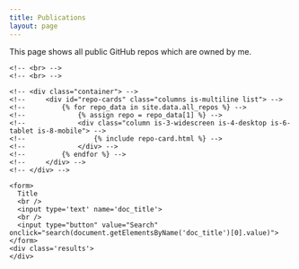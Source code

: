 ```yaml
---
title: Publications
layout: page
---
```


<head>
<script src="https://ajax.googleapis.com/ajax/libs/jquery/3.1.0/jquery.min.js"></script>
<script>
/**
 * Searches arXiv for papers/documents that match the supplied parameters
 * @param {string} all
 * @param {string} author
 * @param {string} title
 * @param {string} abstrct
 * @param {string} journal_ref
 * @returns {Promise}
 */
function arxiv_search({all, author, title, abstrct, journal_ref}) {
    var baseUrl = "https://export.arxiv.org/api/query?search_query=";
    var first = true;
    
    if (author) {
	if (!first) {
	    baseUrl += '+AND+';
	}
	baseUrl += "au:" + author;
	first = false;
    }
    
    if (title) {
	if (!first) {
	    baseUrl += '+AND+';
	}
	baseUrl += "ti:" + title;
	first = false;
    }
    
    if (abstrct) {
	if (!first) {
	    baseUrl += '+AND+';
	}
	baseUrl += "abs:" + abstrct;
	first = false;
    }
    
    if (all) {
	if (!first) {
	    baseUrl += '+AND+';
	}
	baseUrl += "all:" + all;
    }

    baseUrl += "&max_results=1000&sortBy=submittedDate&sortOrder=descending";
    
    var deferred = $.Deferred();
    $.ajax({
        url: baseUrl,
        type: "get",
        dataType: "xml",
        success: function(xml) {
	    var entry = [];
	    $(xml).find('entry').each(function (index) {
		var id = $(this).find('id').text();
		var pub_date = $(this).find('published').text();
		var title = $(this).find('title').text();
		var summary = $(this).find('summary').text();
		var authors = [];
		$(this).find('name').each(function (index) {
		    authors.push($(this).text());
		});

		entry.push({'title': title,
			    'link': id,
			    'summary': summary,
			    'date': pub_date,
			    'authors': authors,
			   });
	    });
	    
	    deferred.resolve(entry);
        },
        error: function(status) {
            console.log("request error " + status + " for url: "+baseUrl);
        }
    });
    return deferred.promise();
}

function search(title) {
$.when(arxiv_search({author: title})).then( function(data) { 
$('.results').empty();
for (var i = 0; i < data.length; ++i) {
$('.results').append("Title: " + data[i].title + "<br />Authors: " + data[i].authors.join(', ') + "<br />Date: " + (new Date(data[i].date)).getFullYear() + "<br />URL: <a href='" + data[i].link + "'>" + data[i].link + "</a><br /><br />");
}
});
}


</script>


</head>

This page shows all public GitHub repos which are owned by me.

<div id="repos">
    <!-- <div class="container"> -->
    <!--     <\!-- Filter controls -\-> -->
    <!--     <div class="field"> -->
    <!--         <p class="control has-icons-left"> -->
    <!--             <input class="search input" type="text" placeholder="Search repo names"> -->
    <!--             <span class="icon is-left"> -->
    <!--                 <i class="fas fa-search" aria-hidden="true"></i> -->
    <!--             </span> -->
    <!--         </p> -->
    <!--     </div> -->
    <!-- </div> -->

    <!-- <br> -->
    <!-- <br> -->

    <!-- <div class="container"> -->
    <!--     <div id="repo-cards" class="columns is-multiline list"> -->
    <!--         {% for repo_data in site.data.all_repos %} -->
    <!--             {% assign repo = repo_data[1] %} -->
    <!--             <div class="column is-3-widescreen is-4-desktop is-6-tablet is-8-mobile"> -->
    <!--                 {% include repo-card.html %} -->
    <!--             </div> -->
    <!--         {% endfor %} -->
    <!--     </div> -->
    <!-- </div> -->

<script>search("Harold Ollivier")</script>

    <form>
      Title
      <br />
      <input type='text' name='doc_title'>
      <br />
      <input type="button" value="Search" onclick="search(document.getElementsByName('doc_title')[0].value)">
    </form>
    <div class='results'>
    </div>



</div>

